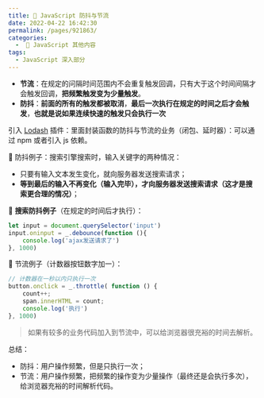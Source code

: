 ```yaml
---
title: 🧨 JavaScript 防抖与节流
date: 2022-04-22 16:42:30
permalink: /pages/921863/
categories: 
  -  📔 JavaScript 其他内容
tags:
  - JavaScript 深入部分
---
```

+ **节流**：在规定的问隔时间范围内不会重复触发回调，只有大于这个时间间隔才会触发回调，**把频繁触发变为少量触发**。
+ **防抖**：**前面的所有的触发都被取消**，**最后一次执行在规定的时间之后才会触发**，**也就是说如果连续快速的触发只会执行一次**





引入 [Lodash](https://lodash.com/)  插件：里面封装函数的防抖与节流的业务（闭包、延时器）：可以通过 npm 或者引入 js 依赖。



🌰 防抖例子：搜索引擎搜索时，输入关键字的两种情况：

+ 只要有输入文本发生变化，就向服务器发送搜索请求；
+ **等到最后的输入不再变化（输入完毕），才向服务器发送搜索请求（这才是搜索更合理的情况）**；

🌰 **搜索防抖例子**（在规定的时间后才执行）：

```js
let input = document.querySelector('input')
input.oninput = _.debounce(function (){
    console.log('ajax发送请求了')
}, 1000)
```



🌰 节流例子（计数器按钮数字加一）：

```js
// 计数器在一秒以内只执行一次
button.onclick = _.throttle( function () {
    count++;
    span.innerHTML = count;
    console.log('执行')
}, 1000)
```

> 如果有较多的业务代码加入到节流中，可以给浏览器很充裕的时间去解析。



总结：

+ 防抖：用户操作频繁，但是只执行一次；
+ 节流：用户操作频繁，把频繁的操作变为少量操作（最终还是会执行多次），给浏览器充裕的时间解析代码。